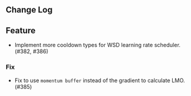## Change Log

## Feature

* Implement more cooldown types for WSD learning rate scheduler. (#382, #386)

### Fix

* Fix to use `momentum buffer` instead of the gradient to calculate LMO. (#385)
